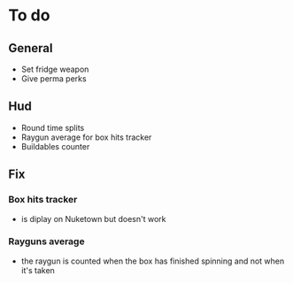 # **To do**

## **General**

- Set fridge weapon
- Give perma perks

## **Hud**

- Round time splits
- Raygun average for box hits tracker
- Buildables counter

## **Fix**

### Box hits tracker

- is diplay on Nuketown but doesn't work

### Rayguns average

- the raygun is counted when the box has finished spinning and not when it's taken